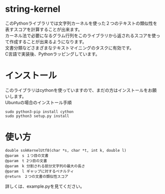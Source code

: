 # string-kernel
このPythonライブラリでは文字列カーネルを使った２つのテキストの類似性を表すスコアを計算することが出来ます。  
カーネル法で必要になるグラム行列をこのライブラリから返されるスコアを使って作成することが出来るようになります。  
文書分類などさまざまなテキストマイニングのタスクに有効です。  
C言語で実装後、Pythonラッピングしています。
# インストール
このライブラリはcythonを使っていますので、まだの方はインストールをお願いします。  
Ubuntuの場合のインストール手順
```
sudo python3-pip install cython
sudo python3 setup.py install
```
# 使い方
```
double sskKernelUtf8(char *s, char *t, int k, double l)
@param　s １つ目の文書
@param　t 2つ目の文書
@param　k 分割される部分文字列の最大の長さ
@param　l ギャップに対するペナルティ
@return　２つの文書の類似性スコア
```
詳しくは、example.pyを見てください。

